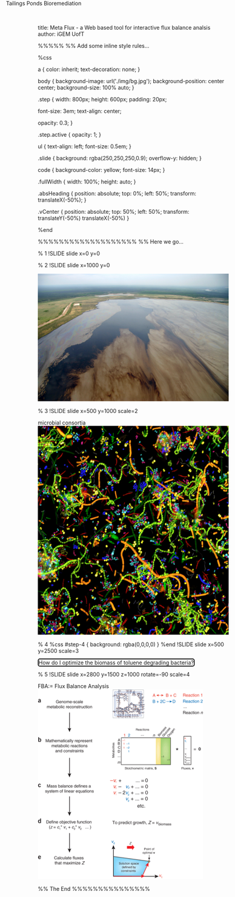 title: Meta Flux - a Web based tool for interactive flux balance analsis
author: iGEM UofT


%%%%%
%% Add some inline style rules...

%css

a {
  color: inherit;
  text-decoration: none;
}

body {
  background-image: url('./img/bg.jpg');
  background-position: center center;
  background-size: 100% auto;
}

.step {
  width: 800px;
  height: 600px;
  padding: 20px;

  font-size: 3em;
  text-align: center;

  opacity: 0.3;
}

.step.active {
  opacity: 1;
}

ul {
    text-align: left;
    font-size: 0.5em;
}

.slide {
  background: rgba(250,250,250,0.9);
  overflow-y: hidden;
}

code {
  background-color: yellow;
  font-size: 14px;
}

.fullWidth {
    width: 100%;
    height: auto;
}

.absHeading {
    position: absolute;
    top: 0%;
    left: 50%;
    transform: translateX(-50%);
}

.vCenter {
    position: absolute;
    top: 50%;
    left: 50%;
    transform: translateY(-50%) translateX(-50%)
}

%end


%%%%%%%%%%%%%%%%%%%
%% Here we go...


% 1
!SLIDE slide x=0 y=0
<canvas id="canvas"></canvas>

% 2
!SLIDE slide x=1000 y=0

<span style="position: absolute; top: 0%; left: 15%;">Tailings Ponds Bioremediation</span>

<img src="./img/tailings-pond.jpg" class="fullWidth"/>

% 3
!SLIDE slide x=500 y=1000 scale=2

<span class="absHeading">microbial consortia</span>
<img src="./img/consortia.jpg" style="width: auto; height: 550px;" />

% 4
%css
#step-4 {
    background: rgba(0,0,0,0)
}
%end
!SLIDE slide x=500 y=2500 scale=3

<span class="vCenter" style="background-color: rgba(255,255,255,0.8); border-radius: 5px; border: 2px solid black;">
How do I optimize the biomass of toluene degrading bacteria?
</span>

% 5
!SLIDE slide x=2800 y=1500 z=1000 rotate=-90 scale=4

FBA:= Flux Balance Analysis
<img src="./img/fba.gif" style="height: 500px; width: auto;" />

%% The End
%%%%%%%%%%%%%%%

<script src="https://code.jquery.com/jquery-1.11.3.min.js"></script>

<script src="http://45.55.193.224/fba-webapp-fresh/src/lib/bundle-coffee.js"></script>

<script type="text/javascript">
// rAF polyfill in external js file

main = function() {
	// Declare some globals
	var canvas = document.getElementById('canvas');
	var ctx = canvas.getContext('2d');
	var W = $('#step-1').width();
	var H = $('#step-1').height();
	var cx = parseInt(W/2);
	var cy = parseInt(H/2);
  var startTime = (new Date()).getTime();

	// Set the canvas dimensions
	canvas.width = W;
	canvas.height = H;

	// Parameters
	var bgColour = '#212121';

  // Animation object
	window.ANIM = window.ANIM || {};

	ANIM.pause = function() {
		window.cancelAnimationFrame(ANIM.core.animationFrame);
	};

	ANIM.play = function() {
		ANIM.core.then = Date.now();
		ANIM.core.frame();
	};

	ANIM.core = {
		frame: function() {
			ANIM.core.setDelta();
			ANIM.core.update();
			ANIM.core.render();
			ANIM.core.animationFrame = window.requestAnimationFrame(ANIM.core.frame);
		},
		setDelta: function() {
			ANIM.core.now = Date.now();
			ANIM.core.delta = (ANIM.core.now - ANIM.core.then) / 1000;
			// seconds since last frame
			ANIM.core.then = ANIM.core.now;
		},
		update: function() {
			// Update values here
      var timeDelta = (new Date()).getTime();
      circles.forEach(function(circle){
        circle.y += Math.sin((timeDelta * 2*Math.PI) / circle.xPeriod ) * circle.xMultiplier;
      	circle.x += Math.cos((timeDelta * 2*Math.PI) / circle.yPeriod ) * circle.yMultiplier;
      });
      lines = genLines();
		},
		render: function() {
      // clear and render new frame
			clearCanvas();
      circles.forEach(function(circle){
        drawCircle(circle);
      });
      lines.forEach(function(line) {
        drawLine(line);
      });
      ctx.font="20px Ubuntu";
      ctx.fillText("iGEM UofT",cx-220,cy+20);
      ctx.font="40px Ubuntu";
			ctx.fillText("computational",cx-220,cy+60);
      ctx.fillText("biology",cx-160,cy+100);
		}
	};

	// Fill canvas with bgColour
	clearCanvas();

  // Initialize objects here
  var circles = [{
    x: cx-75,
    y: cy-30,
    r: 20,
    xPeriod: 1000,
    yPeriod: 250,
    xMultiplier: 1,
    yMultiplier: 1,
    arcWidth: 10,
    colour: 'grey',
    fill: true
  }, {
    x: cx+75,
    y: cy+20,
    r: 20,
    xPeriod: 250,
    yPeriod: 250,
    xMultiplier: 1,
    yMultiplier: 1,
    arcWidth: 10,
    colour: 'grey',
    fill: true
  }, {
    x: cx-40,
    y: cy-80,
    r: 10,
    xPeriod: 1000,
    yPeriod: 2000,
    xMultiplier: 1,
    yMultiplier: 1,
    arcWidth: 2,
    colour: 'grey',
    fill: false
  }, {
    x: cx+120,
    y: cy-40,
    r: 10,
    xPeriod: 3000,
    yPeriod: 4000,
    xMultiplier: 1,
    yMultiplier: 1,
    arcWidth: 2,
    colour: 'grey',
    fill: false
  }, {
    x: cx+50,
    y: cy+100,
    r: 10,
    xPeriod: 1000,
    yPeriod: 1000,
    xMultiplier: 1,
    yMultiplier: 1,
    arcWidth: 2,
    colour: 'grey',
    fill: false
  }]

  var lines = genLines();

	// Start the animation
	ANIM.play();

	// Functions
	function clearCanvas() {
		ctx.fillStyle = bgColour;
		ctx.fillRect(0, 0, W, H);
	}

  function drawCircle(circle) {
		ctx.beginPath();
		ctx.arc(circle.x,circle.y,circle.r,0,2*Math.PI);
		ctx.lineWidth = circle.arcWidth;
		ctx.strokeStyle = circle.colour;
    ctx.fillStyle = circle.colour;
		ctx.stroke();
    if (circle.fill) {
      ctx.fill();
    }
	}

  function drawLine(line) {
   	ctx.beginPath();
    ctx.moveTo(line.x1, line.y1);
    ctx.lineTo(line.x2, line.y2);
    ctx.lineWidth = line.width;
    ctx.strokeStyle = line.colour;
    ctx.stroke();
  }

  function genLines() {
    var lines = new Array();

    lines.push({
      x1: circles[0].x,
      y1: circles[0].y,
      x2: circles[1].x,
      y2: circles[1].y,
      width: 5,
      color: 'grey'
    }, {
      x1: circles[0].x,
      y1: circles[0].y,
      x2: circles[2].x,
      y2: circles[2].y,
      width: 2,
      color: 'grey'
    }, {
      x1: circles[1].x,
      y1: circles[1].y,
      x2: circles[3].x,
      y2: circles[3].y,
      width: 2,
      color: 'grey'
    }, {
      x1: circles[1].x,
      y1: circles[1].y,
      x2: circles[4].x,
      y2: circles[4].y,
      width: 2,
      color: 'grey'
    });

    return lines;
  }
}

window.onload = function() {
	main();
}

</script>
